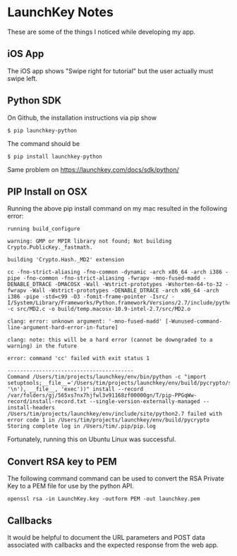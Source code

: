 # LaunchKey Notes

These are some of the things I noticed while developing my app.

## iOS App

The iOS app shows "Swipe right for tutorial" but the user actually must
swipe left.

## Python SDK

On Github, the installation instructions via pip show

    $ pip launchkey-python

The command should be

    $ pip install launchkey-python

Same problem on https://launchkey.com/docs/sdk/python/

## PIP Install on OSX

Running the above pip install command on my mac
resulted in the following error:

```
running build_configure

warning: GMP or MPIR library not found; Not building Crypto.PublicKey._fastmath.

building 'Crypto.Hash._MD2' extension

cc -fno-strict-aliasing -fno-common -dynamic -arch x86_64 -arch i386 -pipe -fno-common -fno-strict-aliasing -fwrapv -mno-fused-madd -DENABLE_DTRACE -DMACOSX -Wall -Wstrict-prototypes -Wshorten-64-to-32 -fwrapv -Wall -Wstrict-prototypes -DENABLE_DTRACE -arch x86_64 -arch i386 -pipe -std=c99 -O3 -fomit-frame-pointer -Isrc/ -I/System/Library/Frameworks/Python.framework/Versions/2.7/include/python2.7 -c src/MD2.c -o build/temp.macosx-10.9-intel-2.7/src/MD2.o

clang: error: unknown argument: '-mno-fused-madd' [-Wunused-command-line-argument-hard-error-in-future]

clang: note: this will be a hard error (cannot be downgraded to a warning) in the future

error: command 'cc' failed with exit status 1

----------------------------------------
Command /Users/tim/projects/launchkey/env/bin/python -c "import setuptools;__file__='/Users/tim/projects/launchkey/env/build/pycrypto/setup.py';exec(compile(open(__file__).read().replace('\r\n', '\n'), __file__, 'exec'))" install --record /var/folders/gj/565xs7nx7hjfwl3v91168zf00000gn/T/pip-PPGqWw-record/install-record.txt --single-version-externally-managed --install-headers /Users/tim/projects/launchkey/env/include/site/python2.7 failed with error code 1 in /Users/tim/projects/launchkey/env/build/pycrypto
Storing complete log in /Users/tim/.pip/pip.log
```

Fortunately, running this on Ubuntu Linux was successful.


## Convert RSA key to PEM

The following command command can be used to convert the RSA Private Key to
a PEM file for use by the python API.

    openssl rsa -in LaunchKey.key -outform PEM -out launchkey.pem

## Callbacks

It would be helpful to document the URL parameters and POST data associated
with callbacks and the expected response from the web app.

